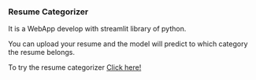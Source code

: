 ### Resume Categorizer

It is a WebApp develop with streamlit library of python.

You can upload your resume and the model will predict to which category the resume belongs.


To try the resume categorizer <a href="https://resume-categorizer.streamlit.app/" target="_blank">Click here!</a>
